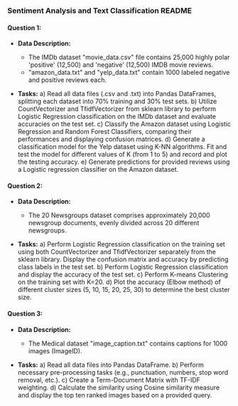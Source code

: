 ### Sentiment Analysis and Text Classification README

#### Question 1:

- **Data Description:**
  - The IMDb dataset "movie_data.csv" file contains 25,000 highly polar 'positive' (12,500) and 'negative' (12,500) IMDB movie reviews.
  - "amazon_data.txt" and "yelp_data.txt" contain 1000 labeled negative and positive reviews each.

- **Tasks:**
  a) Read all data files (.csv and .txt) into Pandas DataFrames, splitting each dataset into 70% training and 30% test sets.
  b) Utilize CountVectorizer and TfidfVectorizer from sklearn library to perform Logistic Regression classification on the IMDb dataset and evaluate accuracies on the test set.
  c) Classify the Amazon dataset using Logistic Regression and Random Forest Classifiers, comparing their performances and displaying confusion matrices.
  d) Generate a classification model for the Yelp dataset using K-NN algorithms. Fit and test the model for different values of K (from 1 to 5) and record and plot the testing accuracy.
  e) Generate predictions for provided reviews using a Logistic regression classifier on the Amazon dataset.

#### Question 2:

- **Data Description:**
  - The 20 Newsgroups dataset comprises approximately 20,000 newsgroup documents, evenly divided across 20 different newsgroups.

- **Tasks:**
  a) Perform Logistic Regression classification on the training set using both CountVectorizer and TfidfVectorizer separately from the sklearn library. Display the confusion matrix and accuracy by predicting class labels in the test set.
  b) Perform Logistic Regression classification and display the accuracy of the test set.
  c) Perform K-means Clustering on the training set with K=20.
  d) Plot the accuracy (Elbow method) of different cluster sizes (5, 10, 15, 20, 25, 30) to determine the best cluster size.

#### Question 3:

- **Data Description:**
  - The Medical dataset "image_caption.txt" contains captions for 1000 images (ImageID).

- **Tasks:**
  a) Read all data files into Pandas DataFrame.
  b) Perform necessary pre-processing tasks (e.g., punctuation, numbers, stop word removal, etc.).
  c) Create a Term-Document Matrix with TF-IDF weighting.
  d) Calculate the similarity using Cosine similarity measure and display the top ten ranked images based on a provided query.
